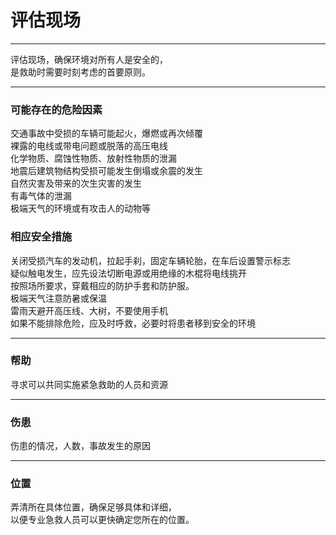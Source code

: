 # 评估现场

---

评估现场，确保环境对所有人是安全的，  
是救助时需要时刻考虑的首要原则。

---

### 可能存在的危险因素

交通事故中受损的车辆可能起火，爆燃或再次倾覆  
裸露的电线或带电问题或脱落的高压电线  
化学物质、腐蚀性物质、放射性物质的泄漏  
地震后建筑物结构受损可能发生倒塌或余震的发生  
自然灾害及带来的次生灾害的发生  
有毒气体的泄漏  
极端天气的环境或有攻击人的动物等

### 相应安全措施

关闭受损汽车的发动机，拉起手刹，固定车辆轮胎，在车后设置警示标志  
疑似触电发生，应先设法切断电源或用绝缘的木棍将电线挑开  
按照场所要求，穿戴相应的防护手套和防护服。  
极端天气注意防暑或保温  
雷雨天避开高压线、大树，不要使用手机  
如果不能排除危险，应及时呼救，必要时将患者移到安全的环境

---

### 帮助

寻求可以共同实施紧急救助的人员和资源

---

### 伤患

伤患的情况，人数，事故发生的原因

---

### 位置

弄清所在具体位置，确保足够具体和详细，  
以便专业急救人员可以更快确定您所在的位置。

